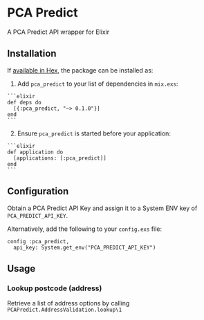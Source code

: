 # PCA Predict

A PCA Predict API wrapper for Elixir

## Installation

If [available in Hex](https://hex.pm/docs/publish), the package can be installed as:

  1. Add `pca_predict` to your list of dependencies in `mix.exs`:

    ```elixir
    def deps do
      [{:pca_predict, "~> 0.1.0"}]
    end
    ```

  2. Ensure `pca_predict` is started before your application:

    ```elixir
    def application do
      [applications: [:pca_predict]]
    end
    ```

## Configuration

Obtain a PCA Predict API Key and assign it to a System ENV key of
`PCA_PREDICT_API_KEY`.

Alternatively, add the following to your `config.exs` file:

```
config :pca_predict,
  api_key: System.get_env("PCA_PREDICT_API_KEY")
```

## Usage

### Lookup postcode (address)

Retrieve a list of address options by calling
`PCAPredict.AddressValidation.lookup\1`
